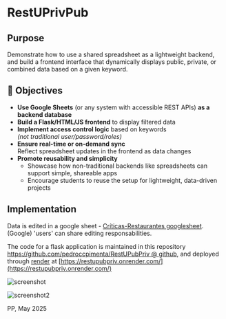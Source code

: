 # RestUPrivPub

## Purpose
Demonstrate how to use a shared spreadsheet as a lightweight backend, and build a frontend interface that dynamically displays public, private, or combined data based on a given keyword.

## 🎯 Objectives

- **Use Google Sheets** (or any system with accessible REST APIs) **as a backend database**
- **Build a Flask/HTML/JS frontend** to display filtered data
- **Implement access control logic** based on keywords  
  _(not traditional user/password/roles)_
- **Ensure real-time or on-demand sync**  
  Reflect spreadsheet updates in the frontend as data changes
- **Promote reusability and simplicity**
  - Showcase how non-traditional backends like spreadsheets can support simple, shareable apps
  - Encourage students to reuse the setup for lightweight, data-driven projects


## Implementation
Data is edited in a google sheet - [Críticas-Restaurantes googlesheet](https://docs.google.com/spreadsheets/d/169a3ZNxygZSub9qWiAHeCG1QPu7XO37xH8-ubm54a0k/edit?usp=sharing). (Google) 'users' can share editing responsabilities.

The code for a flask application is maintained in this repository [https://github.com/pedroccpimenta/RestUPubPriv @ github](https://github.com/pedroccpimenta/RestUPubPriv), and deployed through [render](render.com) at [https://restupubpriv.onrender.com/](https://restupubpriv.onrender.com/)


![screenshot](./pics/....png)


![screenshot2](./pics/....png)

PP, May 2025